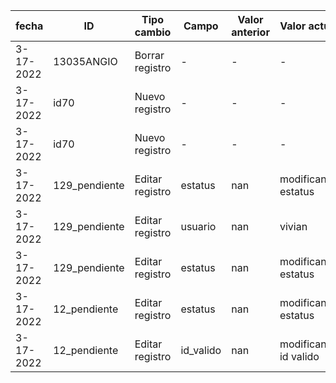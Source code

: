 | fecha | ID | Tipo cambio | Campo | Valor anterior | Valor actual | Usuario | 
| -- | -- | -- | -- | -- | -- | -- |
| 3-17-2022 | 13035ANGIO | Borrar registro | - | - | - | vivian | 
| 3-17-2022 | id70 | Nuevo registro | - | - | - | vivian |
| 3-17-2022 | id70 | Nuevo registro | - | - | - | vivian |
| 3-17-2022 | 129_pendiente | Editar registro | estatus | nan | modificando estatus | vivian |
| 3-17-2022 | 129_pendiente | Editar registro | usuario | nan | vivian | vivian |
| 3-17-2022 | 129_pendiente | Editar registro | estatus | nan | modificando estatus | vivian |
| 3-17-2022 | 12_pendiente | Editar registro | estatus | nan | modificando estatus | vivian |
| 3-17-2022 | 12_pendiente | Editar registro | id_valido | nan | modificando id valido | vivian |

